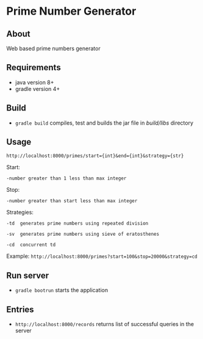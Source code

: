 # Prime Number Generator

## About

Web based prime numbers generator

## Requirements

- java version 8+
- gradle version 4+

## Build

- `gradle build` compiles, test and builds the jar file in *build/libs* directory

## Usage

`http://localhost:8000/primes/start={int}&end={int}&strategy={str}`

Start:

    -number greater than 1 less than max integer

Stop:

    -number greater than start less than max integer

Strategies:

    -td  generates prime numbers using repeated division

    -sv  generates prime numbers using sieve of eratosthenes

    -cd  concurrent td

Example: `http://localhost:8000/primes?start=100&stop=20000&strategy=cd`

## Run server

- `gradle bootrun` starts the application

## Entries

- `http://localhost:8000/records` returns list of successful queries in the server